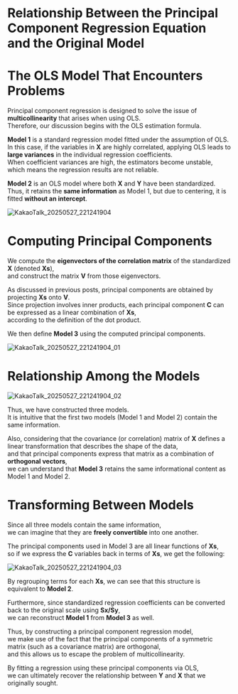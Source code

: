 # Relationship Between the Principal Component Regression Equation and the Original Model

# The OLS Model That Encounters Problems

Principal component regression is designed to solve the issue of **multicollinearity** that arises when using OLS.  
Therefore, our discussion begins with the OLS estimation formula.

**Model 1** is a standard regression model fitted under the assumption of OLS.  
In this case, if the variables in **X** are highly correlated, applying OLS leads to **large variances** in the individual regression coefficients.  
When coefficient variances are high, the estimators become unstable,  
which means the regression results are not reliable.

**Model 2** is an OLS model where both **X** and **Y** have been standardized.  
Thus, it retains the **same information** as Model 1, but due to centering, it is fitted **without an intercept**.

![KakaoTalk_20250527_221241904](https://github.com/user-attachments/assets/4419237c-aec8-4110-9d83-95322ab0c590)

# Computing Principal Components

We compute the **eigenvectors of the correlation matrix** of the standardized **X** (denoted **Xs**),  
and construct the matrix **V** from those eigenvectors.

As discussed in previous posts, principal components are obtained by projecting **Xs** onto **V**.  
Since projection involves inner products, each principal component **C** can be expressed as a linear combination of **Xs**,  
according to the definition of the dot product.

We then define **Model 3** using the computed principal components.

![KakaoTalk_20250527_221241904_01](https://github.com/user-attachments/assets/05af902c-a4fa-4283-b4df-6737e4f624d5)

# Relationship Among the Models

![KakaoTalk_20250527_221241904_02](https://github.com/user-attachments/assets/543535b3-36f9-45cc-a1cb-946ea6d6bbb5)

Thus, we have constructed three models.  
It is intuitive that the first two models (Model 1 and Model 2) contain the same information.

Also, considering that the covariance (or correlation) matrix of **X** defines a linear transformation that describes the shape of the data,  
and that principal components express that matrix as a combination of **orthogonal vectors**,  
we can understand that **Model 3** retains the same informational content as Model 1 and Model 2.

# Transforming Between Models

Since all three models contain the same information,  
we can imagine that they are **freely convertible** into one another.

The principal components used in Model 3 are all linear functions of **Xs**,  
so if we express the **C** variables back in terms of **Xs**, we get the following:

![KakaoTalk_20250527_221241904_03](https://github.com/user-attachments/assets/0cb8210f-0cee-4a0b-a61f-1c9c8b64c04b)

By regrouping terms for each **Xs**, we can see that this structure is equivalent to **Model 2**.

Furthermore, since standardized regression coefficients can be converted back to the original scale using **Sx/Sy**,  
we can reconstruct **Model 1** from **Model 3** as well.

Thus, by constructing a principal component regression model,  
we make use of the fact that the principal components of a symmetric matrix (such as a covariance matrix) are orthogonal,  
and this allows us to escape the problem of multicollinearity.

By fitting a regression using these principal components via OLS,  
we can ultimately recover the relationship between **Y** and **X** that we originally sought.
